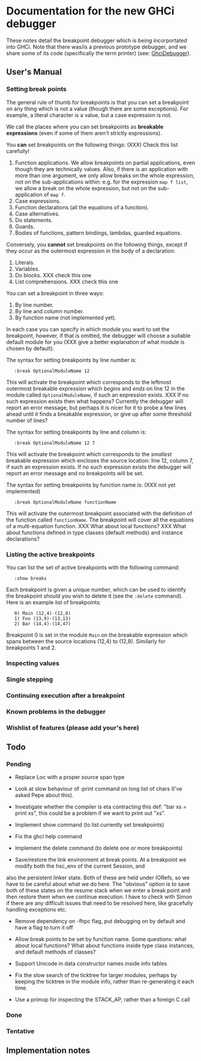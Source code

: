 # Documentation for the new GHCi debugger


These notes detail the breakpoint debugger which is being incorportated into GHCi. Note that there was/is a previous prototype debugger, and we share some of its code (specifically the term printer) (see: [GhciDebugger](ghci-debugger)).

## User's Manual

### Setting break points


The general rule of thumb for breakpoints is that you can set a breakpoint on any thing which is not a value (though there are some exceptions). For example, a literal character is a value, but a case expression is not. 


We call the places where you can set breakpoints as **breakable expressions** (even if some of them aren't strictly expressions).


You **can** set breakpoints on the following things: (XXX) Check this list carefully!

1. Function applications. We allow breakpoints on partial applications, even though they are technically values. Also, if there is an application with more than one argument, we only allow breaks on the whole expression, not on the sub-applications within: e.g. for the expression `map f list`, we allow a break on the whole expression, but not on the sub-application of `map f`.
1. Case expressions.
1. Function declarations (all the equations of a function).
1. Case alternatives.
1. Do statements.
1. Guards.
1. Bodies of functions, pattern bindings, lambdas, guarded equations.


Conversely, you **cannot** set breakpoints on the following things, except if they occur as the outermost expression in the body of a declaration:

1. Literals.
1. Variables.
1. Do blocks. XXX check this one
1. List comprehensions. XXX check this one


You can set a breakpoint in three ways:

1. By line number.
1. By line and column number.
1. By function name (not implemented yet).


In each case you can specify in which module you want to set the breakpoint, however, if that is omitted, the debugger will choose a suitable default module for you (XXX give a better explanation of what module is chosen by default).


The syntax for setting breakpoints by line number is:

```wiki
   :break OptionalModuleName 12
```


This will activate the breakpoint which corresponds to the leftmost outermost breakable expression which *begins* and *ends* on line 12 in the module called `OptionalModuleName`, if such an expression exists. XXX If no such expression exists then what happens? Currently the debugger will report an error message, but perhaps it is nicer for it to probe a few lines ahead until it finds a breakable expression, or give up after some threshold number of lines?


The syntax for setting breakpoints by line and column is:

```wiki
   :break OptionalModuleName 12 7
```


This will activate the breakpoint which corresponds to the *smallest* breakable expression which encloses the source location: line 12, column 7, if such an expression exists. If no such expression exists the debugger will report an error message and no breakpoints will be set.


The syntax for setting breakpoints by function name is: (XXX not yet implemented)

```wiki
   :break OptionalModuleName functionName
```


This will activate the outermost breakpoint associated with the definition of the function called `functionName`. The breakpoint will cover all the equations of a multi-equation function. XXX What about local functions? XXX What about functions defined in type classes (default methods) and instance declarations?

### Listing the active breakpoints


You can list the set of active breakpoints with the following command:

```wiki
   :show breaks
```


Each breakpoint is given a unique number, which can be used to identify the breakpoint should you wish to delete it (see the `:delete` command). Here is an example list of breakpoints:

```wiki
   0) Main (12,4)-(12,8)
   1) Foo (13,9)-(13,13)
   2) Bar (14,4)-(14,47)
```


Breakpoint 0 is set in the module `Main` on the breakable expression which spans between the source locations (12,4) to (12,8). Similarly for breakpoints 1 and 2.

### Inspecting values

### Single stepping

### Continuing execution after a breakpoint

### Known problems in the debugger

### Wishlist of features (please add your's here)

## Todo

### Pending

- Replace Loc with a proper source span type

- Look at slow behaviour of :print command on long list of chars (I've asked Pepe about this).

- Investigate whether the compiler is eta contracting this def: "bar xs = print xs", this could be a problem if we want to print out "xs".

- Implement show command (to list currently set breakpoints)

- Fix the ghci help command

- Implement the delete command (to delete one or more breakpoints)

- Save/restore the link environment at break points. At a breakpoint we modify both the hsc_env of the current Session, and


also the persistent linker state. Both of these are held under IORefs, so we have to be careful about what we do here. The "obvious" option is to save both of these states on the resume stack when we enter a break point and then restore them when we continue execution. I have to check with Simon if there are any difficult issues that need to be resolved here, like gracefully handling exceptions etc.

- Remove dependency on -fhpc flag, put debugging on by default and have a flag to turn it off

- Allow break points to be set by function name. Some questions: what about local functions? What about functions inside
  type class instances, and default methods of classes?

- Support Unicode in data constructor names inside info tables

- Fix the slow search of the ticktree for larger modules, perhaps by keeping the ticktree in the module info, rather than re-generating it each time.

- Use a primop for inspecting the STACK_AP, rather than a foreign C call

### Done

### Tentative

## Implementation notes